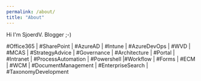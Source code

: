 ```yaml
---
permalink: /about/
title: "About"
---
```


Hi I'm SjoerdV. Blogger ;-)

\#Office365 | \#SharePoint | \#AzureAD | \#Intune |
\#AzureDevOps | \#WVD | \#MCAS | \#StrategyAdvice |
\#Governance | \#Architecture | \#Portal | \#Intranet |
\#ProcessAutomation | \#Powershell |\#Workflow | \#Forms |
\#ECM | \#WCM | \#DocumentManagement | \#EnterpriseSearch |
\#TaxonomyDevelopment

